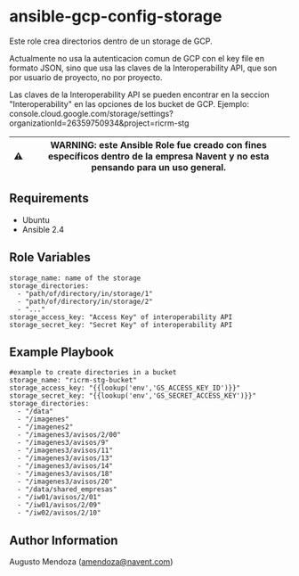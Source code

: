 ansible-gcp-config-storage
=========

Este role crea directorios dentro de un storage de GCP.

Actualmente no usa la autenticacion comun de GCP con el key file en formato JSON, sino que usa las claves de la Interoperability API, que son por usuario de proyecto, no por proyecto.

Las claves de la Interoperability API se pueden encontrar en la seccion "Interoperability" en las opciones de los bucket de GCP. Ejemplo: console.cloud.google.com/storage/settings?organizationId=26359750934&project=ricrm-stg


| :warning: | WARNING: este Ansible Role fue creado con fines específicos dentro de la empresa Navent y no esta pensando para un uso general. |
| --- | --- |


Requirements
------------

- Ubuntu
- Ansible 2.4



Role Variables
--------------

```
storage_name: name of the storage
storage_directories: 
  - "path/of/directory/in/storage/1"
  - "path/of/directory/in/storage/2"
  - "..."
storage_access_key: "Access Key" of interoperability API
storage_secret_key: "Secret Key" of interoperability API
```

Example Playbook
----------------
```
#example to create directories in a bucket
storage_name: "ricrm-stg-bucket"
storage_access_key: "{{lookup('env','GS_ACCESS_KEY_ID')}}"
storage_secret_key: "{{lookup('env','GS_SECRET_ACCESS_KEY')}}"
storage_directories:
  - "/data"
  - "/imagenes"
  - "/imagenes2"
  - "/imagenes3/avisos/2/00"
  - "/imagenes3/avisos/9"
  - "/imagenes3/avisos/11"
  - "/imagenes3/avisos/13"
  - "/imagenes3/avisos/14"
  - "/imagenes3/avisos/18"
  - "/imagenes3/avisos/20"
  - "/data/shared_empresas"
  - "/iw01/avisos/2/01"
  - "/iw01/avisos/2/09"
  - "/iw02/avisos/2/10"
```



Author Information
------------------

Augusto Mendoza (amendoza@navent.com)

